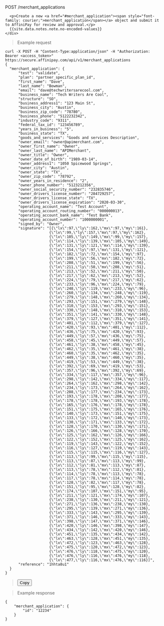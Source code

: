 <div class="method-area">
  <div class="method-copy">
    <div class="method-copy-padding">
      <p><span class="api-operation">POST</span> <span class="code-green">/merchant_applications</span></p>

      <p>Create a new <a href="#merchant_application"><span style="font-family: courier;">merchant_application</span></a> object and submit it to AffiniPay for review and approval.</p>
      {{site.data.notes.note.no-encoded-values}}
    </div>  
  </div>

<blockquote>Example request</blockquote>
<pre id="create-app"><code class="json">curl -X POST -H "Content-Type:application/json" -H "Authorization: Bearer &lt;access_token>" https://secure.affinipay.com/api/v1/merchant_applications
{
  "merchant_application": {
      "test": "validate",
      "plan": "partner_specific_plan_id",
      "first_name": "Dave",
      "last_name": "Bowman",
      "email": "dave@techwritersarecool.com",
      "business_name": "Tech Writers Are Cool",
      "structure": "SO",
      "business_address1": "123 Main St",
      "business_city": "Austin",
      "business_zip_code": "78780",
      "business_phone": "5122232342",
      "industry_code": "9311",
      "federal_tax_id": "123456789",
      "years_in_business": "5",
      "business_state": "TX",
      "goods_and_services": "Goods and services Description",
      "owner_email": "owner@apimerchant.com",
      "owner_first_name": "Owner",
      "owner_last_name": "APIMerchant",
      "owner_title": "Owner",
      "owner_date_of_birth": "1989-03-14",
      "owner_address1": "1050 Spicewood Springs",
      "owner_city": "Austin",
      "owner_state": "TX",
      "owner_zip_code": "78792",
      "owner_years_in_residence": "2",
      "owner_phone_number": "5123212356",
      "owner_social_security_number": "232835746",
      "owner_drivers_license_number": "284729257",
      "owner_drivers_license_state": "TX",
      "owner_drivers_license_expiration": "2020-03-30",
      "operating_account_name": "Test Account",
      "operating_account_routing_number": "000000013",
      "operating_account_bank_name": "Test Bank",
      "operating_account_number": "1000000001",
      "signed_by": "Owner",
      "signature": "[{\"lx\":97,\"ly\":162,\"mx\":97,\"my\":161},
                    {\"lx\":99,\"ly\":157,\"mx\":97,\"my\":162},
                    {\"lx\":105,\"ly\":149,\"mx\":99,\"my\":157},
                    {\"lx\":114,\"ly\":139,\"mx\":105,\"my\":149},
                    {\"lx\":131,\"ly\":121,\"mx\":114,\"my\":139},
                    {\"lx\":154,\"ly\":97,\"mx\":131,\"my\":121},
                    {\"lx\":182,\"ly\":72,\"mx\":154,\"my\":97},
                    {\"lx\":199,\"ly\":56,\"mx\":182,\"my\":72},
                    {\"lx\":208,\"ly\":51,\"mx\":199,\"my\":56},
                    {\"lx\":211,\"ly\":50,\"mx\":208,\"my\":51},
                    {\"lx\":213,\"ly\":52,\"mx\":211,\"my\":50},
                    {\"lx\":217,\"ly\":62,\"mx\":213,\"my\":52},
                    {\"lx\":224,\"ly\":79,\"mx\":217,\"my\":62},
                    {\"lx\":233,\"ly\":96,\"mx\":224,\"my\":79},
                    {\"lx\":248,\"ly\":119,\"mx\":233,\"my\":96},
                    {\"lx\":260,\"ly\":134,\"mx\":248,\"my\":119},
                    {\"lx\":279,\"ly\":148,\"mx\":260,\"my\":134},
                    {\"lx\":293,\"ly\":151,\"mx\":279,\"my\":148},
                    {\"lx\":310,\"ly\":153,\"mx\":293,\"my\":151},
                    {\"lx\":330,\"ly\":148,\"mx\":310,\"my\":153},
                    {\"lx\":351,\"ly\":141,\"mx\":330,\"my\":148},
                    {\"lx\":379,\"ly\":127,\"mx\":351,\"my\":141},
                    {\"lx\":401,\"ly\":112,\"mx\":379,\"my\":127},
                    {\"lx\":420,\"ly\":93,\"mx\":401,\"my\":112},
                    {\"lx\":436,\"ly\":75,\"mx\":420,\"my\":93},
                    {\"lx\":449,\"ly\":57,\"mx\":436,\"my\":75},
                    {\"lx\":458,\"ly\":45,\"mx\":449,\"my\":57},
                    {\"lx\":461,\"ly\":38,\"mx\":458,\"my\":45},
                    {\"lx\":462,\"ly\":35,\"mx\":461,\"my\":38},
                    {\"lx\":460,\"ly\":35,\"mx\":462,\"my\":35},
                    {\"lx\":449,\"ly\":38,\"mx\":460,\"my\":35},
                    {\"lx\":419,\"ly\":53,\"mx\":449,\"my\":38},
                    {\"lx\":392,\"ly\":69,\"mx\":419,\"my\":53},
                    {\"lx\":357,\"ly\":96,\"mx\":392,\"my\":69},
                    {\"lx\":334,\"ly\":117,\"mx\":357,\"my\":96},
                    {\"lx\":298,\"ly\":142,\"mx\":334,\"my\":117},
                    {\"lx\":264,\"ly\":162,\"mx\":298,\"my\":142},
                    {\"lx\":234,\"ly\":173,\"mx\":264,\"my\":162},
                    {\"lx\":208,\"ly\":177,\"mx\":234,\"my\":173},
                    {\"lx\":193,\"ly\":178,\"mx\":208,\"my\":177},
                    {\"lx\":178,\"ly\":178,\"mx\":193,\"my\":178},
                    {\"lx\":165,\"ly\":176,\"mx\":178,\"my\":178},
                    {\"lx\":151,\"ly\":175,\"mx\":165,\"my\":176},
                    {\"lx\":140,\"ly\":173,\"mx\":151,\"my\":175},
                    {\"lx\":133,\"ly\":172,\"mx\":140,\"my\":173},
                    {\"lx\":130,\"ly\":171,\"mx\":133,\"my\":172},
                    {\"lx\":128,\"ly\":170,\"mx\":130,\"my\":171},
                    {\"lx\":126,\"ly\":166,\"mx\":128,\"my\":170},
                    {\"lx\":125,\"ly\":162,\"mx\":126,\"my\":166},
                    {\"lx\":122,\"ly\":152,\"mx\":125,\"my\":162},
                    {\"lx\":119,\"ly\":143,\"mx\":122,\"my\":152},
                    {\"lx\":116,\"ly\":127,\"mx\":119,\"my\":143},
                    {\"lx\":115,\"ly\":115,\"mx\":116,\"my\":127},
                    {\"lx\":113,\"ly\":99,\"mx\":115,\"my\":115},
                    {\"lx\":113,\"ly\":87,\"mx\":113,\"my\":99},
                    {\"lx\":112,\"ly\":81,\"mx\":113,\"my\":87},
                    {\"lx\":113,\"ly\":78,\"mx\":112,\"my\":81},
                    {\"lx\":114,\"ly\":78,\"mx\":113,\"my\":78},
                    {\"lx\":117,\"ly\":78,\"mx\":114,\"my\":78},
                    {\"lx\":128,\"ly\":82,\"mx\":117,\"my\":78},
                    {\"lx\":151,\"ly\":95,\"mx\":128,\"my\":82},
                    {\"lx\":174,\"ly\":107,\"mx\":151,\"my\":95},
                    {\"lx\":211,\"ly\":121,\"mx\":174,\"my\":107},
                    {\"lx\":238,\"ly\":130,\"mx\":211,\"my\":121},
                    {\"lx\":271,\"ly\":136,\"mx\":238,\"my\":130},
                    {\"lx\":295,\"ly\":139,\"mx\":271,\"my\":136},
                    {\"lx\":333,\"ly\":143,\"mx\":295,\"my\":139},
                    {\"lx\":371,\"ly\":146,\"mx\":333,\"my\":143},
                    {\"lx\":398,\"ly\":147,\"mx\":371,\"my\":146},
                    {\"lx\":420,\"ly\":146,\"mx\":398,\"my\":147},
                    {\"lx\":434,\"ly\":142,\"mx\":420,\"my\":146},
                    {\"lx\":451,\"ly\":135,\"mx\":434,\"my\":142},
                    {\"lx\":463,\"ly\":128,\"mx\":451,\"my\":135},
                    {\"lx\":472,\"ly\":123,\"mx\":463,\"my\":128},
                    {\"lx\":475,\"ly\":120,\"mx\":472,\"my\":123},
                    {\"lx\":476,\"ly\":118,\"mx\":475,\"my\":120},
                    {\"lx\":476,\"ly\":116,\"mx\":476,\"my\":118},
                    {\"lx\":477,\"ly\":116,\"mx\":476,\"my\":116}]",
      "reference": "1hhta8u1"
  }
}</code></pre>
<blockquote><button id="btn" class="btn copy api" data-clipboard-target="#create-app" onclick="Materialize.toast('Copied!', 2000)">Copy</button></blockquote>

<blockquote>Example response</blockquote>
<pre><code>{
    "merchant_application": {
        "id": "12234"
    }
}</code></pre>
</div>
